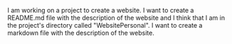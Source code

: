 I am working on a project to create a website. I want to create a README.md file with the description of the website and I think that I am in the project's directory called "WebsitePersonal". I want to create a markdown file with the description of the website.